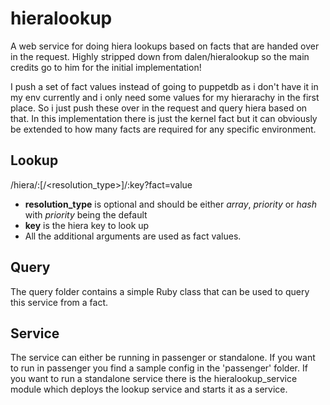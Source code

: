 hieralookup
===========

A web service for doing hiera lookups based on facts that are handed over in the request.
Highly stripped down from dalen/hieralookup so the main credits go to him for the initial implementation!

I push a set of fact values instead of going to puppetdb as i don't have it in my env currently
and i only need some values for my hierarachy in the first place. So i just push these over in the 
request and query hiera based on that. In this implementation there is just the kernel fact but it can obviously be extended to how many facts are required for any specific environment.

Lookup
--------------

/hiera/:[/&lt;resolution_type&gt;]/:key?fact=value

- __resolution_type__ is optional and should be either _array_, _priority_ or _hash_ with _priority_ being the default
- __key__ is the hiera key to look up
- All the additional arguments are used as fact values. 


Query
--------------
The query folder contains a simple Ruby class that can be used to query this service from a fact.

Service
--------------
The service can either be running in passenger or standalone. If you want to run in passenger you find a sample config in the 'passenger' folder.
If you want to run a standalone service there is the hieralookup_service module which deploys the lookup service and starts it as a service.